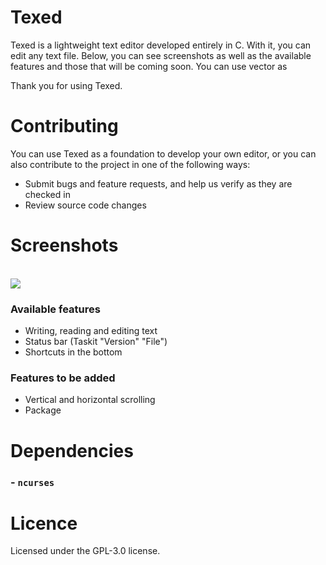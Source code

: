 # Texed
Texed is a lightweight text editor developed entirely in C. With it, you can edit any text file. Below, you can see screenshots as well as the available features and those that will be coming soon.
You can use vector as

Thank you for using Texed.

# Contributing
You can use Texed as a foundation to develop your own editor, or you can also contribute to the project in one of the following ways:
- Submit bugs and feature requests, and help us verify as they are checked in
- Review source code changes

# Screenshots
<br> <img src="https://github.com/xdanep/vector/blob/master/screenshots/texed.png"/> <br>

### Available features
- Writing, reading and editing text
- Status bar (Taskit "Version" "File")
- Shortcuts in the bottom

### Features to be added
- Vertical and horizontal scrolling
- Package

# Dependencies
### - `ncurses`

# Licence
Licensed under the GPL-3.0 license.